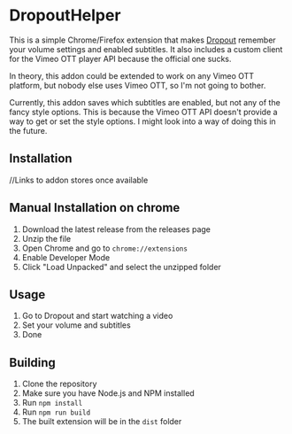 # DropoutHelper
This is a simple Chrome/Firefox extension that makes [Dropout](https://dropout.tv) remember
your volume settings and enabled subtitles. It also includes a custom client for the 
Vimeo OTT player API because the official one sucks.

In theory, this addon could be extended to work on any Vimeo OTT platform, 
but nobody else uses Vimeo OTT, so I'm not going to bother.

Currently, this addon saves which subtitles are enabled, but not any of the fancy style options. 
This is because the Vimeo OTT API doesn't provide a way to get or set the style options. 
I might look into a way of doing this in the future.

## Installation
//Links to addon stores once available

## Manual Installation on chrome
1. Download the latest release from the releases page
2. Unzip the file
3. Open Chrome and go to `chrome://extensions`
4. Enable Developer Mode
5. Click "Load Unpacked" and select the unzipped folder

## Usage
1. Go to Dropout and start watching a video
2. Set your volume and subtitles
3. Done

## Building
1. Clone the repository
2. Make sure you have Node.js and NPM installed
3. Run `npm install`
4. Run `npm run build`
5. The built extension will be in the `dist` folder
